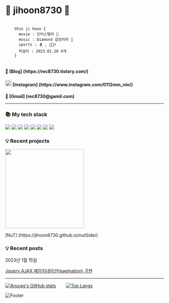 <h1>🌈 jihoon8730 👻</h1>
<!-- <img src="https://user-images.githubusercontent.com/88140865/201810691-552ec0aa-5d46-4f68-8021-a085b5b840ba.jpeg" width="150px"/> -->
<pre>
  <code>
    Shin ji hoon {
      movie : 인터스텔라 🍿
      music : Diamond 검정치마 🎵
      sports : 🏂 , 🏃🏻‍♂️
      턱걸이 : 2023.01.28 4개
    }
  </code>
</pre>

<h4>📜 [Blog] (https://rec8730.tistory.com/)</h4>
<h4><img src="https://user-images.githubusercontent.com/88140865/201811650-a36823dc-70dc-407b-a3b0-686d2cfde7ba.png"width="20px" />  [Instagram] (https://www.instagram.com/0112mm_nin/)</h4>
<h4>📧 [Gmail] (rec8730@gamil.com)
<hr />
  <h3>📚 My tech stack </h3>
 <div>
  <img src="https://img.shields.io/badge/HTML5-red?style=for-the-badge&logo=HTML5&logoColor=white">
  <img src="https://img.shields.io/badge/CSS3-blue?style=for-the-badge&logo=CSS3&logoColor=#white">
  <img src="https://img.shields.io/badge/Javascript-yellow?style=for-the-badge&logo=javascript&logoColor=white">
  <img src="https://img.shields.io/badge/TypeScript-white?style=for-the-badge&logo=TypeScript&logoColor">
  <img src="https://img.shields.io/badge/React-black?style=for-the-badge&logo=React&logoColor=#blue">
  <img src="https://img.shields.io/badge/SASS-pink?style=for-the-badge&logo=SASS&logoColor">
  <img src="https://img.shields.io/badge/Firebase-yellow?style=for-the-badge&logo=Firebase&logoColor=white">
  <img src="https://img.shields.io/badge/git-orange?style=for-the-badge&logo=Git&logoColor=white">
 </div>
 
 <div>
   <h3>💡 Recent projects</h3>
   <img src="https://user-images.githubusercontent.com/88140865/201818956-79ecb153-e1b4-4f85-a607-9053e73ad221.png" width="250px"/>
   <p>[NuT] (https://jihoon8730.github.io/nutSide/)</p>
   <h3>💡 Recent posts</h3>
   <p>2023년 1월 15일</p>
   <a href="https://rec8730.tistory.com/145"><p>Jquery AJAX 페이지네이션(pagination) 구현</p></a>
 </div>
 
<hr />
  
   [![Anurag's GitHub stats](https://github-readme-stats.vercel.app/api?username=jihoon8730)](https://github.com/jihoon8730/github-readme-stats)  
   [![Top Langs](https://github-readme-stats.vercel.app/api/top-langs/?username=jihoon8730)](https://github.com/jihoon8730/github-readme-stats)
  
  ![Footer](https://capsule-render.vercel.app/api?type=waving&color=auto&height=200&section=footer)


